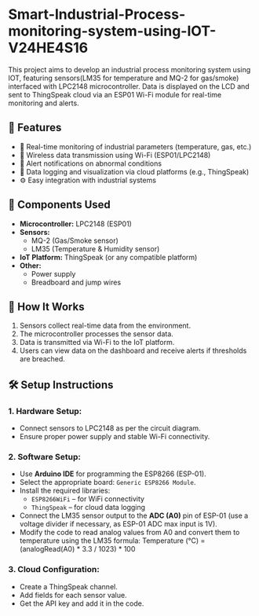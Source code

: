 # Smart-Industrial-Process-monitoring-system-using-IOT-V24HE4S16
This project aims to develop an industrial process monitoring system using IOT, featuring sensors(LM35 for temperature and MQ-2 for gas/smoke) interfaced with LPC2148 microcontroller. Data is displayed on the LCD and sent to ThingSpeak cloud via an ESP01 Wi-Fi module for real-time monitoring and alerts.  

## 🚀 Features

- 📡 Real-time monitoring of industrial parameters (temperature, gas, etc.)
- 📲 Wireless data transmission using Wi-Fi (ESP01/LPC2148)
- 🔔 Alert notifications on abnormal conditions
- 💾 Data logging and visualization via cloud platforms (e.g., ThingSpeak)
- ⚙️ Easy integration with industrial systems

## 🧰 Components Used

- **Microcontroller:** LPC2148 (ESP01)
- **Sensors:**
  - MQ-2 (Gas/Smoke sensor)
  - LM35 (Temperature & Humidity sensor)
- **IoT Platform:** ThingSpeak (or any compatible platform)
- **Other:**
  - Power supply
  - Breadboard and jump wires

## 🔧 How It Works

1. Sensors collect real-time data from the environment.
2. The microcontroller processes the sensor data.
3. Data is transmitted via Wi-Fi to the IoT platform.
4. Users can view data on the dashboard and receive alerts if thresholds are breached.

## 🛠️ Setup Instructions

### 1. Hardware Setup:
- Connect sensors to LPC2148 as per the circuit diagram.
- Ensure proper power supply and stable Wi-Fi connectivity.

### 2. Software Setup:
- Use **Arduino IDE** for programming the ESP8266 (ESP-01).
- Select the appropriate board: `Generic ESP8266 Module`.
- Install the required libraries:
  - `ESP8266WiFi` – for WiFi connectivity
  - `ThingSpeak` – for cloud data logging
- Connect the LM35 sensor output to the **ADC (A0)** pin of ESP-01 (use a voltage divider if necessary, as ESP-01 ADC max input is 1V).
- Modify the code to read analog values from A0 and convert them to temperature using the LM35 formula: Temperature (°C) = (analogRead(A0) * 3.3 / 1023) * 100

### 3. Cloud Configuration:
- Create a ThingSpeak channel.
- Add fields for each sensor value.
- Get the API key and add it in the code.


